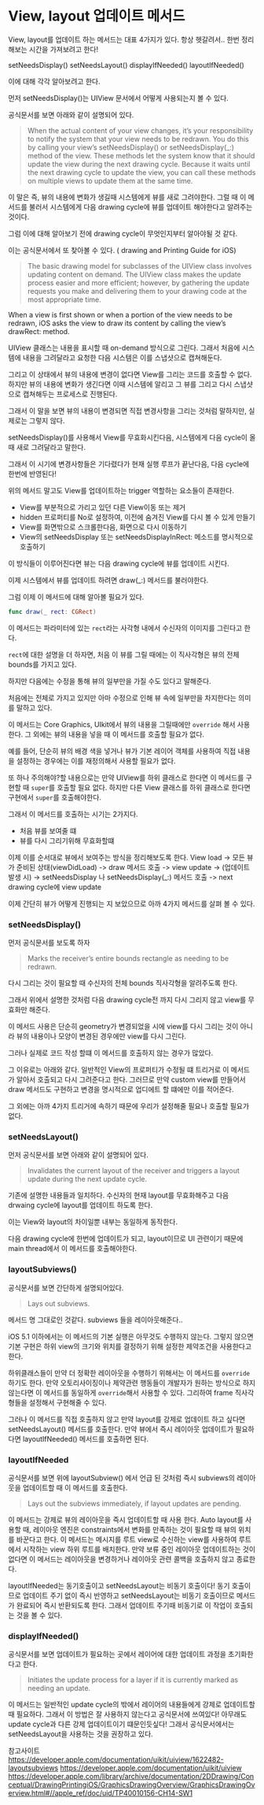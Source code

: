 # View, layout 업데이트 메서드

View, layout를 업데이트 하는 메서드는 대표 4가지가 있다.
항상 헷갈려서.. 한번 정리해보는 시간을 가져보려고 한다!

setNeedsDisplay()
setNeedsLayout()
displayIfNeeded()
layoutIfNeeded()

이에 대해 각각 알아보려고 한다.

먼저 setNeedsDisplay()는 UIView 문서에서 어떻게 사용되는지 볼 수 있다.

공식문서를 보면 아래와 같이 설명되어 있다.
> When the actual content of your view changes, it’s your responsibility to notify the system that your view needs to be redrawn. You do this by calling your view’s setNeedsDisplay() or setNeedsDisplay(_:) method of the view. These methods let the system know that it should update the view during the next drawing cycle. Because it waits until the next drawing cycle to update the view, you can call these methods on multiple views to update them at the same time.

이 말은 즉, 뷰의 내용에 변화가 생길때 시스템에게 뷰를 새로 그려야한다. 그럴 때 이 메서드를 불러서 시스템에게 다음 drawing cycle에 뷰를 업데이트 해야한다고 알려주는 것이다.

그럼 이에 대해 알아보기 전에 drawing cycle이 무엇인지부터 알아야될 것 같다.

이는 공식문서에서 또 찾아볼 수 있다. ( drawing and Printing Guide for iOS)

> The basic drawing model for subclasses of the UIView class involves updating content on demand. The UIView class makes the update process easier and more efficient; however, by gathering the update requests you make and delivering them to your drawing code at the most appropriate time.

When a view is first shown or when a portion of the view needs to be redrawn, iOS asks the view to draw its content by calling the view’s drawRect: method.

UIView 클래스는 내용을 표시할 때 on-demand 방식으로 그린다.
그래서 처음에 시스템에 내용을 그려달라고 요청한 다음 시스템은 이를 스냅샷으로 캡쳐해둔다.

그리고 이 상태에서 뷰의 내용에 변경이 없다면 View를 그리는 코드를 호출할 수 없다.
하지만 뷰의 내용에 변화가 생긴다면 이때 시스템에 알리고 그 뷰를 그리고 다시 스냅샷으로 캡쳐해두는 프로세스로 진행된다.

그래서 이 말을 보면 뷰의 내용이 변경되면 직접 변경사항을 그리는 것처럼 말하지만, 실제로는 그렇지 않다.

setNeedsDisplay()를 사용해서 View를 무효화시킨다음, 시스템에게 다음 cycle이 올 때 새로 그려달라고 말한다.

그래서 이 시기에 변경사항들은 기다렸다가 현재 실행 루프가 끝난다음, 다음 cycle에 한번에 반영된다!

위의 메서드 말고도 View를 업데이트하는 trigger 역할하는 요소들이 존재한다.

- View를 부분적으로 가리고 있던 다른 View이동 또는 제거
- hidden 프로퍼티를 No로 설정하여, 이전에 숨겨진 View를 다시 볼 수 있게 만들기
- View를 화면밖으로 스크롤한다음, 화면으로 다시 이동하기
- View의 setNeedsDisplay 또는 setNeedsDisplayInRect: 메소드를 명시적으로 호출하기

이 방식들이 이루어진다면 뷰는 다음 drawing cycle에 뷰를 업데이트 시킨다.

이제 시스템에서 뷰를 업데이트 하려면 draw(_:) 메서드를 불러야한다.

그럼 이제 이 메서드에 대해 알아볼 필요가 있다.

```swift
func draw(_ rect: CGRect)
```

이 메서드는 파라미터에 있는 `rect`라는 사각형 내에서 수신자의 이미지를 그린다고 한다.

`rect`에 대한 설명을 더 하자면, 처음 이 뷰를 그릴 때에는 이 직사각형은 뷰의 전체 bounds를 가지고 있다.

하지만 다음에는 수정을 통해 뷰의 일부만을 가질 수도 있다고 말해준다.

처음에는 전체로 가지고 있지만 아마 수정으로 인해 뷰 속에 일부만을 차지한다는 의미를 말하고 있다.

이 메서드는 Core Graphics, UIkit에서 뷰의 내용을 그릴때에만 `override` 해서 사용한다. 그 외에는 뷰의 내용을 넣을 때 이 메서드를 호출할 필요가 없다.

예를 들어, 단순히 뷰의 배경 색을 넣거나 뷰가 기본 레이어 객체를 사용하여 직접 내용을 설정하는 경우에는 이를 재정의해서 사용할 필요가 없다.

또 하나 주의해야?할 내용으로는 만약 UIView를 하위 클래스로 한다면 이 메서드를 구현할 때 `super`를 호출할 필요 없다.
하지만 다른 View 클래스를 하위 클래스로 한다면 구현에서 `super`를 호출해야한다.

그래서 이 메서드를 호출하는 시기는 2가지다.
- 처음 뷰를 보여줄 떄
- 뷰를 다시 그리기위해 무효화할떄
  
이제 이를 순서대로 뷰에서 보여주는 방식을 정리해보도록 한다.
View load -> 모든 뷰가 준비된 상태(viewDidLoad) -> draw 메서드 호출 -> view update -> (업데이트발생 시) -> setNeedsDisplay 나 setNeedsDisplay(_:) 메서드 호출 -> next drawing cycle에 view update

이제 간단히 뷰가 어떻게 진행되는 지 보았으므로 아까 4가지 메서드를 살펴 볼 수 있다.

### setNeedsDisplay()

먼저 공식문서를 보도록 하자

> Marks the receiver’s entire bounds rectangle as needing to be redrawn.

다시 그리는 것이 필요할 때 수신자의 전체 bounds 직사각형을 알려주도록 한다.

그래서 위에서 설명한 것처럼 다음 drawing cycle전 까지 다시 그리지 않고 view를 무효화만 해준다.

이 메서드 사용은 단순히 geometry가 변경되었을 시에 view를 다시 그리는 것이 아니라 뷰의 내용이나 모양이 변경된 경우에만 view를 다시 그린다.

그러나 실제로 코드 작성 할떄 이 메서드를 호출하지 않는 경우가 많았다.

그 이유로는 아래와 같다.
일반적인 View의 프로퍼티가 수정될 떄 트리거로 이 메서드가 알아서 호출되고 다시 그려준다고 한다.
그러므로 만약 custom view를 만들어서 draw 메서드도 구현하고 변경을 명시적으로 업디에트 할 떄에만 이를 적어준다.

그 외에는 아까 4가지 트리거에 속하기 때문에 우리가 설정해줄 필요나 호출할 필요가 없다.

### setNeedsLayout()

먼저 공식문서를 보면 아래와 같이 설명되어 있다.

> Invalidates the current layout of the receiver and triggers a layout update during the next update cycle.

기존에 설명한 내용들과 일치하다. 수신자의 현재 layout를 무효화해주고 다음 drwaing cycle에 layout를 업데이트 하도록 한다.

이는 View와 layout의 차이일뿐 내부는 동일하게 동작한다.

다음 drawing cycle에 한번에 업데이트가 되고, layout이므로 UI 관련이기 때문에 main thread에서 이 메서드를 호출해야한다.

### layoutSubviews()
공식문서를 보면 간단하게 설명되어있다.
> Lays out subviews. 

메서드 명 그대로인 것같다. subviews 들을 레이아웃해준다..

iOS 5.1 이하에서는 이 메서드의 기본 실행은 아무것도 수행하지 않는다.
그렇지 않으면 기본 구현은 하위 view의 크기와 위치를 결정하기 위해 설정한 제약조건을 사용한다고 한다.

하위클래스들이 만약 더 정확한 레이아웃을 수행하기 위해서는 이 메서드를 `override` 하기도 한다.
만약 오토리사이징이나 제약관련 행동들이 개발자가 원하는 방식으로 하지 않는다면 이 메서드를 동일하게 `override`해서 사용할 수 있다.
그리하여 frame 직사각형들을 설정해서 구현해줄 수 있다.

그러나 이 메서드를 직접 호출하지 않고 만약 layout를 강제로 업데이트 하고 싶다면 setNeedsLayout() 메서드를 호출한다.
만약 뷰에서 즉시 레이아웃 업데이트가 필요하다면 layoutIfNeeded() 메서드를 호출하면 된다.


### layoutIfNeeded

공식문서를 보면 위에 layoutSubview() 에서 언급 된 것처럼 즉시 subviews의 레이아웃을 업데이트할 때 이 메서드를 호출한다.

> Lays out the subviews immediately, if layout updates are pending.

이 메서드는 강제로 뷰의 레이아웃을 즉시 업데이트할 때 사용 한다. Auto layout를 사용할 때, 레이아웃 엔진은 constraints에서 변화를 만족하는 것이 필요할 때 뷰의 위치를 바꾼다고 한다.
이 메서드는 메시지를 루트 view로 수신하는 view를 사용하여 루트에서 시작하는 view 하위 루트를 배치한다.
만약 보류 중인 레이아웃 업데이트하는 것이 없다면 이 메서드는 레이아웃을 변경하거나 레이아웃 관련 콜백을 호출하지 않고 종료한다.

layoutIfNeeded는 동기호출이고 setNeedsLayout는 비동기 호출이다!
동기 호출이므로 업데이트 주기 없이 즉시 반영하고 setNeedsLayout는 비동기 호출이므로 메서드가 완료되어 즉시 반환되도록 한다.
그래서 업데이트 주기때 비동기로 이 작업이 호출되는 것을 볼 수 있다.

### displayIfNeeded()
공식문서를 보면 업데이트가 필요하는 곳에서 레이어에 대한 업데이트 과정을 초기화한다고 한다.

> Initiates the update process for a layer if it is currently marked as needing an update.

이 메서드는 일반적인 update cycle의 밖에서 레이어의 내용들에게 강제로 업데이트할 때 필요하다.
그래서 이 방법은 잘 사용하지 않는다고 공식문서에 쓰여있다! 아무래도 update cycle과 다른 강제 업데이트이기 떄문인듯싶다!
그래서 공식문서에서는 setNeedsLayout을 사용하는 것을 권장하고 있다.



참고사이트
https://developer.apple.com/documentation/uikit/uiview/1622482-layoutsubviews
https://developer.apple.com/documentation/uikit/uiview
https://developer.apple.com/library/archive/documentation/2DDrawing/Conceptual/DrawingPrintingiOS/GraphicsDrawingOverview/GraphicsDrawingOverview.html#//apple_ref/doc/uid/TP40010156-CH14-SW1